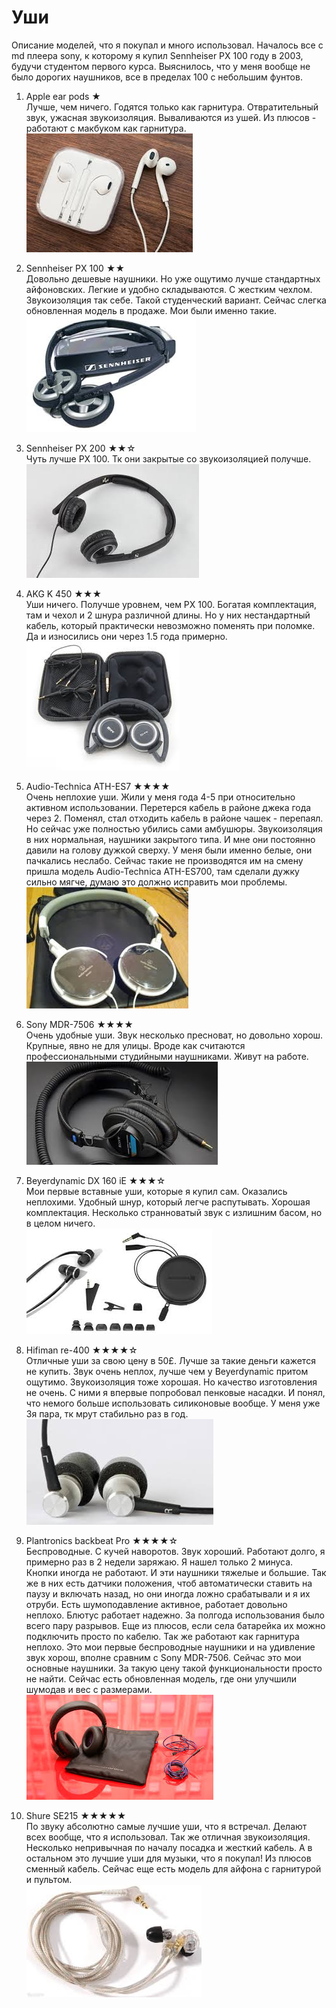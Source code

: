 # Уши
Описание моделей, что я покупал и много использовал.
Началось все с md плеера sony, к которому я купил Sennheiser PX 100 году в 2003, будучи студентом первого курса. Выяснилось, что у меня вообще не было дорогих наушников, все в пределах 100 с небольшим фунтов.

1. Apple ear pods ★  
Лучше, чем ничего. Годятся только как гарнитура. Отвратительный звук, ужасная звукоизоляция. Вываливаются из ушей. Из плюсов - работают с макбуком как гарнитура.  
![](headphones/180D4A1B-CD14-455C-AEC4-06C893791546.png)

2. Sennheiser PX 100 ★★  
Довольно дешевые наушники. Но уже ощутимо лучше стандартных айфоновских. Легкие и удобно складываются. С жестким чехлом. Звукоизоляция так себе. Такой студенческий вариант. Сейчас слегка обновленная модель в продаже. Мои были именно такие.  
![](headphones/FE7DF712-5933-440E-988C-C69966A8F2B9.png)

3. Sennheiser PX 200 ★★☆  
Чуть лучше PX 100. Тк они закрытые со звукоизоляцией получше.  
![](headphones/2A7AACB3-CB15-4387-A469-EAC518D6AC00.png)

4. AKG K 450 ★★★  
Уши ничего. Получше уровнем, чем PX 100. Богатая комплектация, там и чехол и 2 шнура различной длины. Но у них нестандартный кабель, который практически невозможно поменять при поломке. Да и износились они через 1.5 года примерно.  
![](headphones/2BD863E5-E72B-4FC7-B5DD-7F422087F2D7.png)

5. Audio-Technica ATH-ES7 ★★★★  
Очень неплохие уши. Жили у меня года 4-5 при относительно активном использовании. Перетерся кабель в районе джека года через 2. Поменял, стал отходить кабель в районе чашек - перепаял. Но сейчас уже полностью убились сами амбушюры. 
Звукоизоляция в них нормальная, наушники закрытого типа. И мне они постоянно давили на голову дужкой сверху. У меня были именно белые, они пачкались неслабо. Сейчас такие не производятся им на смену пришла модель 
Audio-Technica ATH-ES700, там сделали дужку сильно мягче, думаю это должно исправить мои проблемы.  
![](headphones/8C67FEE6-84D7-419A-832B-46D00213ECA6.png)

6. Sony MDR-7506 ★★★★  
Очень удобные уши. Звук несколько пресноват, но довольно хорош. Крупные, явно не для улицы. Вроде как считаются профессиональными студийными наушниками. Живут на работе.  
![](headphones/1A14BA67-04C5-4259-BFA2-C4DC55E2F85F.png)

7. Beyerdynamic DX 160 iE ★★★☆  
Мои первые вставные уши, которые я купил сам. Оказались неплохими. Удобный шнур, который легче распутывать. Хорошая комплектация. Несколько странноватый звук с излишним басом, но в целом ничего.  
![](headphones/CCA9E750-5097-4F7E-97B5-9239E33FFC12.png)

8. Hifiman re-400 ★★★★☆  
Отличные уши за свою цену в 50£. Лучше за такие деньги кажется не купить. Звук очень неплох, лучше чем у Beyerdynamic притом ощутимо. Звукоизоляция тоже хорошая. Но качество изготовления не очень. С ними я впервые попробовал пенковые насадки. И понял, что немого больше использовать силиконовые вообще. У меня уже 3я пара, тк мрут стабильно раз в год.  
![](headphones/1DE487B7-AD7C-4AE2-8BAE-6E22D08C913F.png)

9. Plantronics backbeat Pro ★★★★☆  
Беспроводные. С кучей наворотов. Звук хороший. Работают долго, я примерно раз в 2 недели заряжаю. Я нашел только 2 минуса. Кнопки иногда не работают. И эти наушники тяжелые и большие. Так же в них есть датчики положения, чтоб автоматически ставить на паузу и включать назад, но они иногда ложно срабатывали и я их отруби. Есть шумоподавление активное, работает довольно неплохо. Блютус работает надежно. За полгода использования было всего пару разрывов. Еще из плюсов, если села батарейка их можно подключить просто по кабелю. Так же работают как гарнитура неплохо. Это мои первые беспроводные наушники и на удивление звук хорош, вполне сравним с Sony MDR-7506. Сейчас это мои основные наушники.
За такую цену такой функциональности просто не найти. Сейчас есть обновленная модель, где они улучшили шумодав и вес с размерами.  
![](headphones/16E5E26E-60B6-4669-B5EF-8AA7A558AD53.png)

10. Shure SE215 ★★★★★  
По звуку абсолютно самые лучшие уши, что я встречал. Делают всех вообще, что я использовал. 
Так же отличная звукоизоляция. Несколько непривычная по началу посадка и жесткий кабель. А в остальном это лучшие уши для музыки, что я покупал! Из плюсов сменный кабель. Сейчас еще есть модель для айфона с гарнитурой и пультом.  
![](headphones/91ADD449-5BE4-4829-A4BF-34F5435916A0.png)
